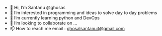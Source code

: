 - 👋 Hi, I’m Santanu @ghosas
- 👀 I’m interested in programming and ideas to solve day to day problems
- 🌱 I’m currently learning python and DevOps
- 💞️ I’m looking to collaborate on ...
- 📫 How to reach me email : ghosalsantanuit@gmail.com

<!---
ghosas/ghosas is a ✨ special ✨ repository because its `README.md` (this file) appears on your GitHub profile.
You can click the Preview link to take a look at your changes.
--->
